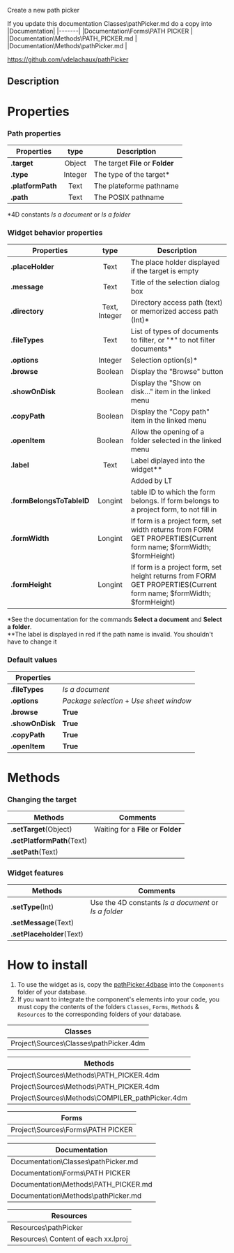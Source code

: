 <!-- Type your summary here -->
Create a new path picker

If you update this documentation Classes\pathPicker.md do a copy into
|Documentation|
|-------|
|Documentation\Forms\PATH PICKER |
|Documentation\Methods\PATH_PICKER.md |
|Documentation\Methods\pathPicker.md |

https://github.com/vdelachaux/pathPicker
## Description


# Properties

### Path properties

|Properties|type|Description
|----------|:--------:|--------|
|**.target**|Object|The target **File** or **Folder**|
|**.type**|Integer|The type of the target\*|
|**.platformPath**|Text|The plateforme pathname|
|**.path**|Text|The POSIX pathname|

\*4D constants _Is a document_ or _Is a folder_

### Widget behavior properties

|Properties|type|Description
|----------|:--------:|--------|
|**.placeHolder**|Text|The place holder displayed if the target is empty|
|**.message**|Text|Title of the selection dialog box|
|**.directory**|Text, Integer|Directory access path (text) or memorized access path (Int)\*|
|**.fileTypes**|Text|List of types of documents to filter, or "*" to not filter documents\*|
|**.options**|Integer|Selection option(s)\*|
|**.browse**|Boolean|Display the "Browse" button|
|**.showOnDisk**|Boolean|Display the "Show on disk…" item in the linked menu|
|**.copyPath**|Boolean|Display the "Copy path" item in the linked menu|
|**.openItem**|Boolean|Allow the opening of a folder selected in the linked menu|
|**.label**|Text|Label diplayed into the widget\*\*|
| ||Added by LT|
|**.formBelongsToTableID**|Longint|table ID to which the form belongs. If form belongs to a project form, to not fill in|
|**.formWidth**|Longint|If form is a project form, set width returns from FORM GET PROPERTIES(Current form name; $formWidth; $formHeight)|
|**.formHeight**|Longint|If form is a project form, set height returns from FORM GET PROPERTIES(Current form name; $formWidth; $formHeight)|

\*See the documentation for the commands **Select a document** and **Select a folder**.    
\*\*The label is displayed in red if the path name is invalid. You shouldn't have to change it

### Default values

|Properties| |
|----------|--------|
|**.fileTypes**|_Is a document_|
|**.options**|_Package selection_ + _Use sheet window_|
|**.browse**|**True**|
|**.showOnDisk**|**True**|
|**.copyPath**|**True**|
|**.openItem**|**True**|

# Methods

### Changing the target

|Methods|Comments|
|-------|--------|
|**.setTarget**(Object)|Waiting for a **File** or **Folder**|
|**.setPlatformPath**(Text)||
|**.setPath**(Text)||

### Widget features

|Methods|Comments|
|-------|--------|
|**.setType**(Int)|Use the 4D constants _Is a document_ or _Is a folder_|
|**.setMessage**(Text)||
|**.setPlaceholder**(Text)||

# How to install

1. To use the widget as is, copy the <a href="https://github.com/vdelachaux/pathPicker/tree/master/Build/Components">pathPicker.4dbase</a> into the `Components` folder of your database.
2. If you want to integrate the component's elements into your code, you must copy the contents of the folders `Classes`, `Forms`, `Methods` & `Resources` to the corresponding folders of your database.


|Classes|
|-------|
| Project\Sources\Classes\pathPicker.4dm |

|Methods|
|-------|
| Project\Sources\Methods\PATH_PICKER.4dm |
| Project\Sources\Methods\PATH_PICKER.4dm |
| Project\Sources\Methods\COMPILER_pathPicker.4dm |   

|Forms|
|-------|
|Project\Sources\Forms\PATH PICKER|

|Documentation|
|-------|
|Documentation\Classes\pathPicker.md  |
|Documentation\Forms\PATH PICKER |
|Documentation\Methods\PATH_PICKER.md |
|Documentation\Methods\pathPicker.md |


|Resources|
|-------|
|Resources\pathPicker |
|Resources\ Content of each xx.lproj |